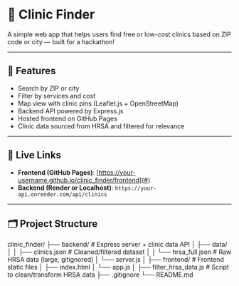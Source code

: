 # 🏥 Clinic Finder

A simple web app that helps users find free or low-cost clinics based on ZIP code or city — built for a hackathon!

---

## 🔧 Features

- Search by ZIP or city
- Filter by services and cost
- Map view with clinic pins (Leaflet.js + OpenStreetMap)
- Backend API powered by Express.js
- Hosted frontend on GitHub Pages
- Clinic data sourced from HRSA and filtered for relevance

---

## 🔗 Live Links

- **Frontend (GitHub Pages)**: [https://your-username.github.io/clinic_finder/frontend](#)
- **Backend (Render or Localhost)**: `https://your-api.onrender.com/api/clinics`

---

## 🗂 Project Structure

clinic_finder/
├── backend/ # Express server + clinic data API
│ ├── data/
│ │ ├── clinics.json # Cleaned/filtered dataset
│ │ └── hrsa_full.json # Raw HRSA data (large, gitignored)
│ └── server.js
│
├── frontend/ # Frontend static files
│ ├── index.html
│ └── app.js
│
├── filter_hrsa_data.js # Script to clean/transform HRSA data
├── .gitignore
└── README.md